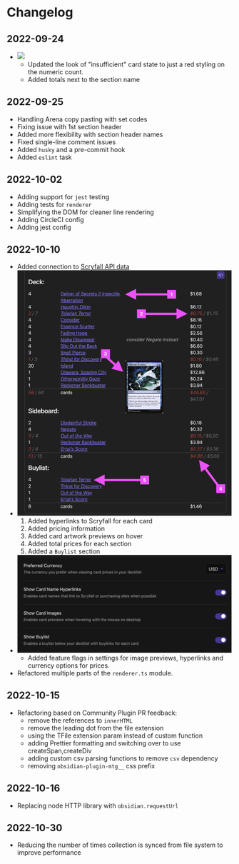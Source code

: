 # Changelog

## 2022-09-24
- ![](docs/img/changes/2022-09-24_changelog1.png)
    - Updated the look of "insufficient" card state to just a red styling on the numeric count.
    - Added totals next to the section name

## 2022-09-25
- Handling Arena copy pasting with set codes
- Fixing issue with 1st section header
- Added more flexibility with section header names
- Fixed single-line comment issues
- Added `husky` and a pre-commit hook
- Added `eslint` task

## 2022-10-02
- Adding support for `jest` testing
- Adding tests for `renderer`
- Simplifying the DOM for cleaner line rendering
- Adding CircleCI config
- Adding jest config

## 2022-10-10
- Added connection to [Scryfall API data](https://scryfall.com/docs/api)
- ![](docs/img/changes/2022-10-10_changelog2.1.png)
    1. Added hyperlinks to Scryfall for each card
    2. Added pricing information
    3. Added card artwork previews on hover
    4. Added total prices for each section
    5. Added a `Buylist` section
- ![](docs/img/changes/2022-10-10_changelog2.2.png)
    - Added feature flags in settings for image previews, hyperlinks and currency options for prices.
- Refactored multiple parts of the `renderer.ts` module.

## 2022-10-15
- Refactoring based on Community Plugin PR feedback:
    - remove the references to `innerHTML`
    - remove the leading dot from the file extension
    - using the TFile extension param instead of custom function
    - adding Prettier formatting and switching over to use createSpan,createDiv
    - adding custom csv parsing functions to remove `csv` dependency
    - removing `obsidian-plugin-mtg__` css prefix

## 2022-10-16
- Replacing node HTTP library with `obsidian.requestUrl`

## 2022-10-30
- Reducing the number of times collection is synced from file system to improve performance